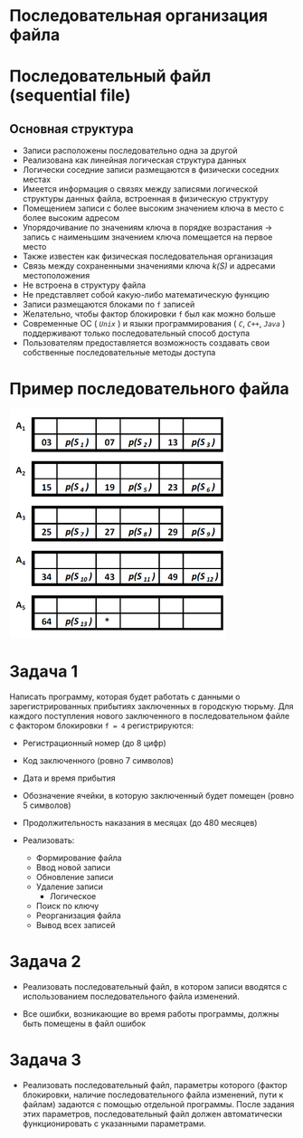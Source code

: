 # Последовательная организация файла

# Последовательный файл (sequential file)

## Основная структура
- Записи расположены последовательно одна за другой
- Реализована как линейная логическая структура данных 
- Логически соседние записи размещаются в физически соседних местах
- Имеется информация о связях между записями логической структуры данных файла, встроенная в физическую структуру
- Помещением записи с более высоким значением ключа в место с более высоким адресом
- Упорядочивание по значениям ключа в порядке возрастания -> запись с наименьшим значением ключа помещается на первое место
- Также известен как физическая последовательная организация
- Связь между сохраненными значениями ключа _k(S)_ и адресами местоположения
- Не встроена в структуру файла
- Не представляет собой какую-либо математическую функцию
- Записи размещаются блоками по `f` записей
- Желательно, чтобы фактор блокировки `f` был как можно больше
- Современные ОС ( _`Unix`_ ) и языки программирования ( _`C`_, _`C++`_, _`Java`_ ) поддерживают только последовательный способ доступа
- Пользователям предоставляется возможность создавать свои собственные последовательные методы доступа

# Пример последовательного файла

![](sequential_file.png)

# Задача 1

Написать программу, которая будет работать с данными о зарегистрированных прибытиях заключенных в городскую тюрьму. Для каждого поступления нового заключенного в последовательном файле с фактором блокировки `f = 4` регистрируются:

- Регистрационный номер (до 8 цифр)
- Код заключенного (ровно 7 символов)
- Дата и время прибытия
- Обозначение ячейки, в которую заключенный будет помещен (ровно 5     символов)
- Продолжительность наказания в месяцах (до 480 месяцев)

- Реализовать:
    - Формирование файла
    - Ввод новой записи
    - Обновление записи
    - Удаление записи
       - Логическое
    - Поиск по ключу
    - Реорганизация файла
    - Вывод всех записей

# Задача 2

- Реализовать последовательный файл, в котором записи вводятся с использованием последовательного файла изменений.

- Все ошибки, возникающие во время работы программы, должны быть помещены в файл ошибок

# Задача 3

- Реализовать последовательный файл, параметры которого (фактор блокировки, наличие последовательного файла изменений, пути к файлам) задаются с помощью отдельной программы. После задания этих параметров, последовательный файл должен автоматически функционировать с указанными параметрами.